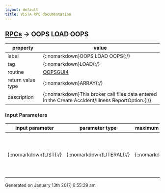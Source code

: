 ```yaml
---
layout: default
title: VISTA RPC documentation
---
```




## [RPCs](TableOfContent.md) &#8594; OOPS LOAD OOPS 

 property | value 
--- | --- 
 label | {::nomarkdown}OOPS LOAD OOPS{:/}
 tag | {::nomarkdown}LOAD{:/}
 routine | [OOPSGUI4](http://code.osehra.org/dox/Routine_OOPSGUI4_source.html)
 return value type | {::nomarkdown}ARRAY{:/}
 description | {::nomarkdown}This broker call files data entered in the Create Accident/Illness ReportOption.{:/}

### Input Parameters

| input parameter | parameter type | maximum data length | required | description | 
| --- | --- | --- | --- | --- | 
| {::nomarkdown}LIST{:/} | {::nomarkdown}LITERAL{:/} | {::nomarkdown}256{:/} |  | {::nomarkdown}This input parameter is an array containing the data elements collected inCreate Accident/Illness Report.{:/} | 




 Generated on January 13th 2017, 6:55:29 am